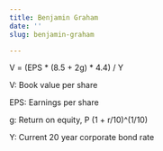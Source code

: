 ```yaml
---
title: Benjamin Graham
date: ''
slug: benjamin-graham

---
```

V = (EPS * (8.5 + 2g) * 4.4) / Y

V: Book value per share

EPS: Earnings per share

g: Return on equity, P (1 + r/10)^(1/10)

Y: Current 20 year corporate bond rate